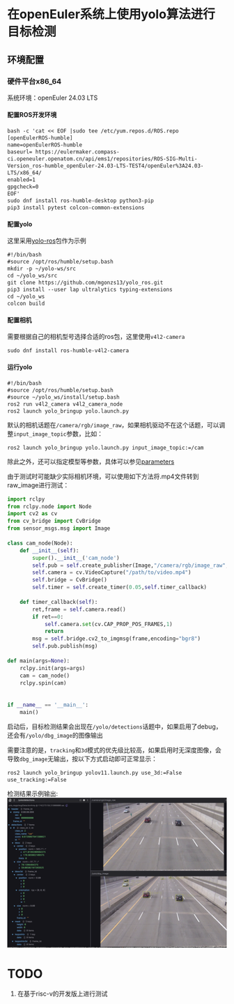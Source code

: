 # 在openEuler系统上使用yolo算法进行目标检测
## 环境配置
### 硬件平台x86_64
系统环境：openEuler 24.03 LTS
#### 配置ROS开发环境
```shell
bash -c 'cat << EOF |sudo tee /etc/yum.repos.d/ROS.repo
[openEulerROS-humble]
name=openEulerROS-humble
baseurl= https://eulermaker.compass-ci.openeuler.openatom.cn/api/ems1/repositories/ROS-SIG-Multi-Version_ros-humble_openEuler-24.03-LTS-TEST4/openEuler%3A24.03-LTS/x86_64/
enabled=1
gpgcheck=0
EOF'
sudo dnf install ros-humble-desktop python3-pip
pip3 install pytest colcon-common-extensions
```
#### 配置yolo
这里采用[yolo-ros](https://github.com/mgonzs13/yolo_ros)包作为示例
```shell
#!/bin/bash
#source /opt/ros/humble/setup.bash
mkdir -p ~/yolo-ws/src
cd ~/yolo_ws/src 
git clone https://github.com/mgonzs13/yolo_ros.git
pip3 install --user lap ultralytics typing-extensions
cd ~/yolo_ws
colcon build
```
#### 配置相机
需要根据自己的相机型号选择合适的ros包，这里使用`v4l2-camera`
```shell
sudo dnf install ros-humble-v4l2-camera
```

#### 运行yolo
```shell
#!/bin/bash
#source /opt/ros/humble/setup.bash 
#source ~/yolo_ws/install/setup.bash
ros2 run v4l2_camera v4l2_camera_node
ros2 launch yolo_bringup yolo.launch.py
```
默认的相机话题在`/camera/rgb/image_raw`，如果相机驱动不在这个话题，可以调整`input_image_topic`参数，比如：
```shell
ros2 launch yolo_bringup yolo.launch.py input_image_topic:=/cam 
```
除此之外，还可以指定模型等参数，具体可以参见[parameters](https://github.com/mgonzs13/yolo_ros?tab=readme-ov-file#parameters)   

由于测试时可能缺少实际相机环境，可以使用如下方法将.mp4文件转到raw_image进行测试：
```python
import rclpy
from rclpy.node import Node
import cv2 as cv
from cv_bridge import CvBridge
from sensor_msgs.msg import Image

class cam_node(Node):
    def __init__(self):
        super().__init__('cam_node')
        self.pub = self.create_publisher(Image,"/camera/rgb/image_raw",10)
        self.camera = cv.VideoCapture("/path/to/video.mp4")
        self.bridge = CvBridge()
        self.timer = self.create_timer(0.05,self.timer_callback)
        
    def timer_callback(self):
        ret,frame = self.camera.read()
        if ret==0:
            self.camera.set(cv.CAP_PROP_POS_FRAMES,1)
            return
        msg = self.bridge.cv2_to_imgmsg(frame,encoding="bgr8")
        self.pub.publish(msg)

def main(args=None):
    rclpy.init(args=args)
    cam = cam_node()
    rclpy.spin(cam)
    
        
if __name__ == '__main__':
    main()

```

启动后，目标检测结果会出现在`/yolo/detections`话题中，如果启用了debug，还会有`/yolo/dbg_image`的图像输出   

需要注意的是，`tracking`和`3d`模式的优先级比较高，如果启用时无深度图像，会导致`dbg_image`无输出，按以下方式启动即可正常显示：
```shell
ros2 launch yolo_bringup yolov11.launch.py use_3d:=False use_tracking:=False
```

检测结果示例输出:
![alt text](./image/yolo-ros/image.png)
# TODO
1. 在基于risc-v的开发版上进行测试